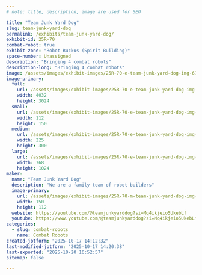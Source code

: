 ```yaml
---
# note: title, description, image are used for SEO

title: "Team Junk Yard Dog"
slug: team-junk-yard-dog
permalink: /exhibits/team-junk-yard-dog/
exhibit-id: 25R-70
combat-robot: true
exhibit-zone: "Robot Ruckus (Spirit Building)"
space-number: Unassigned
description: "Bringing 4 combat robots"
description-long: "Bringing 4 combat robots"
image: /assets/images/exhibit-images/25R-70-e-team-junk-yard-dog-img-6703-225x300.jpeg
image-primary: 
  full:
    url: /assets/images/exhibit-images/25R-70-e-team-junk-yard-dog-img-6703-full.jpeg
    width: 4032
    height: 3024
  small:
    url: /assets/images/exhibit-images/25R-70-e-team-junk-yard-dog-img-6703-112x150.jpeg
    width: 112
    height: 150
  medium:
    url: /assets/images/exhibit-images/25R-70-e-team-junk-yard-dog-img-6703-225x300.jpeg
    width: 225
    height: 300
  large:
    url: /assets/images/exhibit-images/25R-70-e-team-junk-yard-dog-img-6703-768x1024.jpeg
    width: 768
    height: 1024
maker: 
  name: "Team Junk Yard Dog"
  description: "We are a family team of robot builders"
  image-primary:
    url: /assets/images/exhibit-images/25R-70-m-team-junk-yard-dog-img-1773-300x224.jpeg
    width: 150
    height: 112
  website: https://youtube.com/@teamjunkyarddog?si=Mq4ikjeio5UkebLf
  youtube: https://www.youtube.com/@teamjunkyarddog?si=Mq4ikjeio5UkebLf
categories: 
  - slug: combat-robots
    name: Combat Robots
created-jotform: "2025-10-17 14:12:32"
last-modified-jotform: "2025-10-17 14:20:38"
last-exported: "2025-10-20 16:52:57"
sitemap: false

---
```


